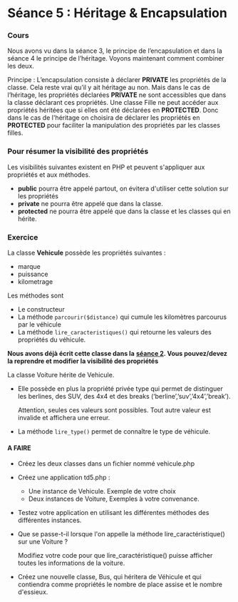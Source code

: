 # Séance 5 : Héritage & Encapsulation

### Cours

Nous avons vu dans la séance 3, le principe de l’encapsulation et dans la séance 4 le principe de l’héritage. Voyons maintenant comment combiner les deux.

Principe : L’encapsulation consiste à déclarer **PRIVATE** les propriétés de la classe. Cela reste vrai qu’il y ait héritage au non. Mais dans le cas de l’héritage, les propriétés déclarées **PRIVATE** ne sont accessibles que dans la classe déclarant ces propriétés. Une classe Fille ne peut accéder aux propriétés héritées que si elles ont été déclarées en **PROTECTED**. Donc dans le cas de l'héritage on choisira de déclarer les propriétés en **PROTECTED** pour faciliter la manipulation des propriétés par les classes filles.

### Pour résumer la visibilité des propriétés

Les visibilités suivantes existent en PHP et peuvent s'appliquer aux propriétés et aux méthodes.

* **public** pourra être appelé partout, on évitera d'utiliser cette solution sur les propriétés
* **private** ne pourra être appelé que dans la classe.
* **protected** ne pourra être appelé que dans la classe et les classes qui en hérite.

### Exercice

La classe **Vehicule** possède les propriétés suivantes :

* marque
* puissance
* kilometrage

Les méthodes sont

* Le constructeur
* La méthode `parcourir($distance)` qui cumule les kilomètres parcourus par le véhicule
* La méthode `lire_caracteristiques()` qui retourne les valeurs des propriétés du véhicule.

**Nous avons déjà écrit cette classe dans la** [**séance 2**](../seance2/sujet.md)**. Vous pouvez/devez la reprendre et modifier la visibilité des propriétés**

La classe Voiture hérite de Vehicule.

* Elle possède en plus la propriété privée type qui permet de distinguer les berlines, des SUV, des 4x4 et des breaks \(‘berline’,’suv’,’4x4’,’break’\). 

  Attention, seules ces valeurs sont possibles. Tout autre valeur est invalide et affichera une erreur.

* La méthode `lire_type()` permet de connaître le type de véhicule.

#### A FAIRE

* Créez les deux classes dans un fichier nommé vehicule.php
* Créez une application td5.php :
  * Une instance de Vehicule. Exemple de votre choix
  * Deux instances de Voiture, Exemples à votre convenance.
* Testez votre application en utilisant les différentes méthodes des différentes instances.
* Que se passe-t-il lorsque l'on appelle la méthode lire\_caractéristique\(\) sur une Voiture ? 

  Modifiez votre code pour que lire\_caractéristique\(\) puisse afficher toutes les informations de la voiture.

* Créez une nouvelle classe, Bus, qui héritera de Véhicule et qui contiendra comme propriétés le nombre de place assise et le nombre d'essieux.

